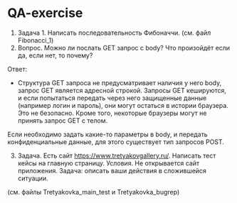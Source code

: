 # QA-exercise
1. Задача 1. Написать последовательность Фибоначчи.
(см. файл Fibonacci_1)
2. Вопрос. Можно ли послать GET запрос с body? Что произойдёт если да, если нет, то почему?

Ответ:
- Структура GET запроса не предусматривает наличия у него body, запрос GET является адресной строкой.
Запросы GET кешируются, и если попытаться передать через него защищенные данные (например логин и пароль), они могут остаться в истории браузера. Это не безопасно.
Кроме того, некоторые браузеры могут не принять запрос GET с телом.

Если необходимо задать какие-то параметры в body, и передать конфиденциальные данные, для этого существует тип запросов POST.

3. Задача. Есть сайт https://www.tretyakovgallery.ru/. Написать тест кейсы на главную страницу.
Условия. Не открывается сайт приложения. Задача: описать ваши действия в сложившейся ситуации.

(см. файлы Tretyakovka_main_test и Tretyakovka_bugrep)
